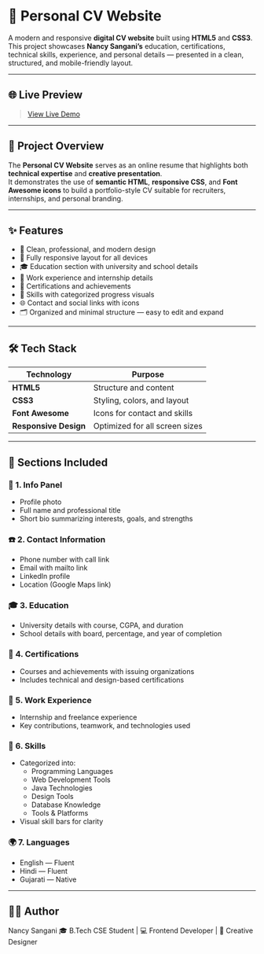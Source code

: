 # 💼 Personal CV Website

A modern and responsive **digital CV website** built using **HTML5** and **CSS3**.  
This project showcases **Nancy Sangani’s** education, certifications, technical skills, experience, and personal details — presented in a clean, structured, and mobile-friendly layout.

---

## 🌐 Live Preview

> [View Live Demo](https://my-cv-website-indol.vercel.app/)  

---

## 🧠 Project Overview

The **Personal CV Website** serves as an online resume that highlights both **technical expertise** and **creative presentation**.  
It demonstrates the use of **semantic HTML**, **responsive CSS**, and **Font Awesome icons** to build a portfolio-style CV suitable for recruiters, internships, and personal branding.

---

## ✨ Features

- 📄 Clean, professional, and modern design  
- 📱 Fully responsive layout for all devices  
- 🎓 Education section with university and school details  
- 💼 Work experience and internship details  
- 🧠 Certifications and achievements  
- 🧰 Skills with categorized progress visuals  
- 🌐 Contact and social links with icons  
- 🗂️ Organized and minimal structure — easy to edit and expand  

---

## 🛠️ Tech Stack

| Technology | Purpose |
|-------------|----------|
| **HTML5** | Structure and content |
| **CSS3** | Styling, colors, and layout |
| **Font Awesome** | Icons for contact and skills |
| **Responsive Design** | Optimized for all screen sizes |

---

## 🧩 Sections Included

### 🪪 1. Info Panel
- Profile photo  
- Full name and professional title  
- Short bio summarizing interests, goals, and strengths  

### ☎️ 2. Contact Information
- Phone number with call link  
- Email with mailto link  
- LinkedIn profile  
- Location (Google Maps link)

### 🎓 3. Education
- University details with course, CGPA, and duration  
- School details with board, percentage, and year of completion  

### 🏅 4. Certifications
- Courses and achievements with issuing organizations  
- Includes technical and design-based certifications  

### 💼 5. Work Experience
- Internship and freelance experience  
- Key contributions, teamwork, and technologies used  

### 🧰 6. Skills
- Categorized into:
  - Programming Languages  
  - Web Development Tools  
  - Java Technologies  
  - Design Tools  
  - Database Knowledge  
  - Tools & Platforms  
- Visual skill bars for clarity  

### 🌍 7. Languages
- English — Fluent  
- Hindi — Fluent  
- Gujarati — Native  

---
## 👩‍💻 Author

Nancy Sangani
🎓 B.Tech CSE Student | 💻 Frontend Developer | 🎨 Creative Designer
